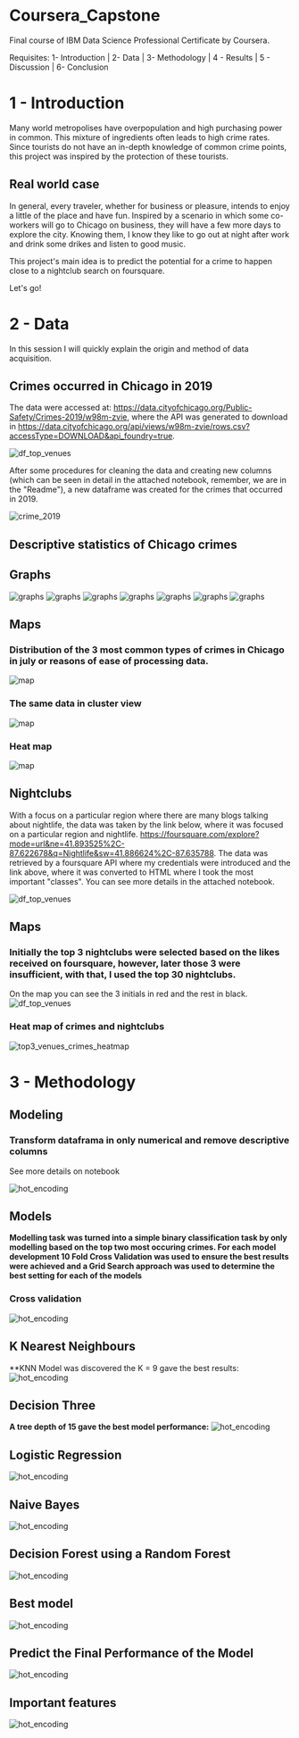 # Coursera_Capstone
Final course of IBM Data Science Professional Certificate by Coursera.

Requisites:
1- Introduction | 2- Data | 3- Methodology | 4 - Results | 5 - Discussion | 6- Conclusion
# 1 - Introduction 
Many world metropolises have overpopulation and high purchasing power in common. This mixture of ingredients often leads to high crime rates.
Since tourists do not have an in-depth knowledge of common crime points, this project was inspired by the protection of these tourists.

## Real world case

In general, every traveler, whether for business or pleasure, intends to enjoy a little of the place and have fun.
Inspired by a scenario in which some co-workers will go to Chicago on business, they will have a few more days to explore the city. Knowing them, I know they like to go out at night after work and drink some drikes and listen to good music.

This project's main idea is to predict the potential for a crime to happen close to a nightclub search on foursquare.

Let's go!

# 2 - Data
In this session I will quickly explain the origin and method of data acquisition.

## Crimes occurred in Chicago in 2019 
The data were accessed at: https://data.cityofchicago.org/Public-Safety/Crimes-2019/w98m-zvie, where the API was generated to download in https://data.cityofchicago.org/api/views/w98m-zvie/rows.csv?accessType=DOWNLOAD&api_foundry=true.

![df_top_venues](capstone_images/original_crimes.JPG)

After some procedures for cleaning the data and creating new columns (which can be seen in detail in the attached notebook, remember, we are in the "Readme"), a new dataframe was created for the crimes that occurred in 2019.

![crime_2019](capstone_images/crime_2019.JPG)

## Descriptive statistics of Chicago crimes
## Graphs

![graphs](capstone_images/cases_per_month.JPG)
![graphs](capstone_images/cases_per_dayofweek.JPG)
![graphs](capstone_images/cases_per_hour.JPG)
![graphs](capstone_images/top3_crimes_table.JPG)
![graphs](capstone_images/top3_per_month.JPG)
![graphs](capstone_images/top3_per_dayofweek.JPG)
![graphs](capstone_images/top3_per_hour.JPG)

## Maps 
### Distribution of the 3 most common types of crimes in Chicago in july or reasons of ease of processing data.
![map](capstone_images/top3_crimes_july_points.JPG)

### The same data in cluster view
![map](capstone_images/top3_crimes_july_clusters.JPG)

### Heat map
![map](capstone_images/top3_crimes_july_heatmap.JPG)

## Nightclubs
With a focus on a particular region where there are many blogs talking about nightlife, the data was taken by the link below, where it was focused on a particular region and nightlife.
https://foursquare.com/explore?mode=url&ne=41.893525%2C-87.622678&q=Nightlife&sw=41.886624%2C-87.635788.
The data was retrieved by a foursquare API where my credentials were introduced and the link above, where it was converted to HTML where I took the most important "classes".
You can see more details in the attached notebook.

![df_top_venues](capstone_images/df_top_venues.JPG)

## Maps 

### Initially the top 3 nightclubs were selected based on the likes received on foursquare, however, later those 3 were insufficient, with that, I used the top 30 nightclubs.

On the map you can see the 3 initials in red and the rest in black.
![df_top_venues](capstone_images/top3_venues.JPG)

### Heat map of crimes and nightclubs

![top3_venues_crimes_heatmap](capstone_images/top3_venues_crimes_heatmap.JPG)


# 3 - Methodology

## Modeling

### Transform dataframa in only numerical and remove descriptive columns
See more details on notebook

![hot_encoding](capstone_images/hot_encoding.JPG)

## Models
**Modelling task was turned into a simple binary classification task by only modelling based on the top two most occuring crimes. For each model development 10 Fold Cross Validation was used to ensure the best results were achieved and a Grid Search approach was used to determine the best setting for each of the models** 

### Cross validation

![hot_encoding](capstone_images/cross_validation.JPG)

## K Nearest Neighbours
**KNN Model was discovered the K = 9 gave the best results:
![hot_encoding](capstone_images/knn_model.JPG)

## Decision Three
**A tree depth of 15 gave the best model performance:**
![hot_encoding](capstone_images/decision_three.JPG)

## Logistic Regression
![hot_encoding](capstone_images/logistic_regression.JPG)


## Naive Bayes
![hot_encoding](capstone_images/naive_bayes.JPG)

## Decision Forest using a Random Forest

![hot_encoding](capstone_images/forest_model.JPG)

## Best model

![hot_encoding](capstone_images/best_model.JPG)

## Predict the Final Performance of the Model

![hot_encoding](capstone_images/best_model_performance.JPG)

## Important features

![hot_encoding](capstone_images/importance.JPG)
